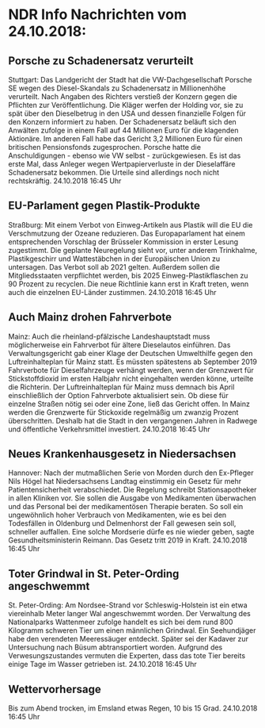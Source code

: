 # NDR Info Nachrichten vom 24.10.2018:


## Porsche zu Schadenersatz verurteilt
Stuttgart: Das Landgericht der Stadt hat die VW-Dachgesellschaft Porsche SE wegen des Diesel-Skandals zu Schadenersatz in Millionenhöhe verurteilt. Nach Angaben des Richters verstieß der Konzern gegen die Pflichten zur Veröffentlichung. Die Kläger werfen der Holding vor, sie zu spät über den Dieselbetrug in den USA und dessen finanzielle Folgen für den Konzern informiert zu haben. Der Schadenersatz beläuft sich den Anwälten zufolge in einem Fall auf 44 Millionen Euro für die klagenden Aktionäre. Im anderen Fall habe das Gericht 3,2 Millionen Euro für einen britischen Pensionsfonds zugesprochen. Porsche hatte die Anschuldigungen - ebenso wie VW selbst - zurückgewiesen. Es ist das erste Mal, dass Anleger wegen Wertpapierverluste in der Dieselaffäre Schadenersatz bekommen. Die Urteile sind allerdings noch nicht rechtskräftig. 24.10.2018 16:45 Uhr 

## EU-Parlament gegen Plastik-Produkte
Straßburg: Mit einem Verbot von Einweg-Artikeln aus Plastik will die EU die Verschmutzung der Ozeane reduzieren. Das Europaparlament hat einem entsprechenden Vorschlag der Brüsseler Kommission in erster Lesung zugestimmt. Die geplante Neuregelung sieht vor, unter anderem Trinkhalme, Plastikgeschirr und Wattestäbchen in der Europäischen Union zu untersagen. Das Verbot soll ab 2021 gelten. Außerdem sollen die Mitgliedsstaaten verpflichtet werden, bis 2025 Einweg-Plastikflaschen zu 90 Prozent zu recyclen. Die neue Richtlinie kann erst in Kraft treten, wenn auch die einzelnen EU-Länder zustimmen. 24.10.2018 16:45 Uhr 

## Auch Mainz drohen Fahrverbote
Mainz:        Auch die rheinland-pfälzische Landeshauptstadt muss möglicherweise ein Fahrverbot für ältere Dieselautos einführen. Das Verwaltungsgericht gab einer Klage der Deutschen Umwelthilfe gegen den Luftreinhalteplan für Mainz statt. Es müssten spätestens ab September 2019 Fahrverbote für Dieselfahrzeuge verhängt werden, wenn der Grenzwert für Stickstoffdioxid im ersten Halbjahr nicht eingehalten werden könne, urteilte die Richterin. Der Luftreinhalteplan für Mainz muss demnach bis April einschließlich der Option Fahrverbote aktualisiert sein. Ob diese für einzelne Straßen nötig sei oder eine Zone, ließ das Gericht offen. In Mainz werden die Grenzwerte für Stickoxide regelmäßig um zwanzig Prozent überschritten. Deshalb hat die Stadt in den vergangenen Jahren in Radwege und öffentliche Verkehrsmittel investiert. 24.10.2018 16:45 Uhr 

## Neues Krankenhausgesetz in Niedersachsen
Hannover:    Nach der mutmaßlichen Serie von Morden durch den Ex-Pfleger Nils Högel hat Niedersachsens Landtag einstimmig ein Gesetz für mehr Patientensicherheit verabschiedet. Die Regelung schreibt Stationsapotheker in allen Kliniken vor. Sie sollen die Ausgabe von Medikamenten überwachen und das Personal bei der medikamentösen Therapie beraten. So soll ein ungewöhnlich hoher Verbrauch von Medikamenten, wie es bei den Todesfällen in Oldenburg und Delmenhorst der Fall gewesen sein soll, schneller auffallen. Eine solche Mordserie dürfe es nie wieder geben, sagte Gesundheitsministerin Reimann. Das Gesetz tritt 2019 in Kraft. 24.10.2018 16:45 Uhr 

## Toter Grindwal in St. Peter-Ording angeschwemmt
St. Peter-Ording: Am Nordsee-Strand vor Schleswig-Holstein ist ein etwa viereinhalb Meter langer Wal angeschwemmt worden. Der Verwaltung des Nationalparks Wattenmeer zufolge handelt es sich bei dem rund 800 Kilogramm schweren Tier um einen männlichen Grindwal. Ein Seehundjäger habe den verendeten Meeressäuger entdeckt. Später sei der Kadaver zur Untersuchung nach Büsum abtransportiert worden. Aufgrund des Verwesungszustandes vermuten die Experten, dass das tote Tier bereits einige Tage im Wasser getrieben ist. 24.10.2018 16:45 Uhr 

## Wettervorhersage
Bis zum Abend trocken, im Emsland etwas Regen, 10 bis 15 Grad. 24.10.2018 16:45 Uhr 
